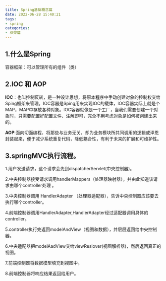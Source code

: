 ```yaml
---
title: Spring基础概念篇
date: 2022-06-28 15:40:21
tags:
- spring
categories:
- 框架篇
---
```

## 1.什么是Spring
容器框架：可以管理所有的组件（类）
## 2.IOC 和 AOP

**IOC**：也叫控制反转，是一种设计思想，将原本程序中手动创建对象的控制权交给Sping框架来管理。IOC容器是Sping用来实现IOC的载体，IOC容器实际上就是个MAP，MAP中存放各种对象。IOC容器就像是一个工厂，当我们需要创建一个对象时，只需要配置好配置文件、注解即可，完全不用考虑对象是如何被创建出来的。

**AOP**:面向切面编程，将那些与业务无关，却为业务模块所共同调用的逻辑或泽恩封装起来，便于减少系统重复代码，降低耦合性，有利于未来的扩展和可维护性。



## 3.springMVC执行流程。
1.用户发送请求，这个请求会先到dispatcherServlet(中央控制器)。

2.中央控制器接受请求调用handlerMappers（处理器映射器），并由此知道该请求由哪个controller处理 。

3.中央控制器调用 HandlerAdapter （处理器适配器），告诉中央控制器应该要去执行哪个controller。

4.前端控制器调用HandlerAdapter,HandlerAdapter经过适配器调用具体的controller。

5.controller执行完返回modelAndView（视图和数据），并层层返回给中央控制器。

6.中央适配器把modelAadView交给viewReslover(视图解析器)，然后返回真正的视图。

7.前端控制器将数据模型填充到视图中。

8.前端控制器将响应结果返回给用户。
